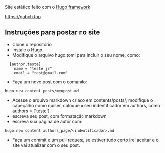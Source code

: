 Site estático feito com o [Hugo framework](https://gohugo.io/)

<https://gabch.top>

## Instruções para postar no site

- Clone o repositório
- Instale o Hugo
- Modifique o arquivo hugo.toml para incluir o seu nome, como:
```
  [author.teste]
    name = "teste jr"
    email = "test@gmail.com"
```
- Faça um novo post com o comando:
```
hugo new content posts/meupost.md
```
- Acesse o arquivo markdown criado em contents/posts/, modifique o
  cabeçalho como quiser, coloque o seu indentificador em authors, como
  authors = ['teste']
- escreva seu post, com formatação markdown
- escreva sua página de autor com:
```
hugo new content authors_page/<indentificador>.md
```
- Faça um commit e um pull request, se estiver tudo certo irei aceitar e
  o site vai atualizar com o seu post.